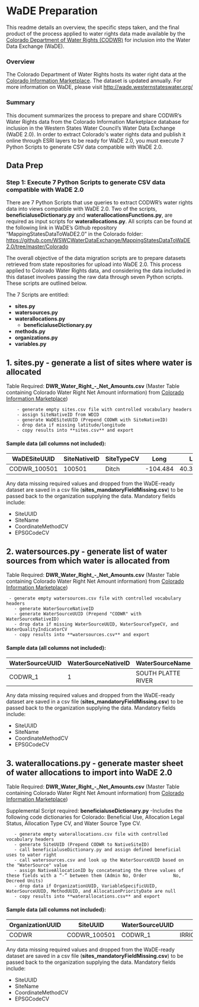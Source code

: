 # WaDE Preparation

This readme details an overview, the specific steps taken, and the final product of the process applied to water rights data made available by the [Colorado Department of Water Rights (CODWR)](https://cdnr.us/#/division/DWR) for inclusion into the Water Data Exchange (WaDE). 

### Overview 
The Colorado Department of Water Rights hosts its water right data at the [Colorado Information Marketplace](https://data.colorado.gov/Water/DWR-Water-Right-Net-Amounts/acsg-f33s).
The dataset is updated annually. For more information on WaDE, please visit http://wade.westernstateswater.org/


### Summary
This document summarizes the process to prepare and share CODWR’s Water Rights data from the Colorado Information Marketplace database for inclusion in the Western States Water Council’s Water Data Exchange (WaDE 2.0). In order to extract Colorado's water rights data and publish it online through ESRI layers to be ready for WaDE 2.0, you must execute 7 Python Scripts to generate CSV data compatible with WaDE 2.0.

 ## Data Prep
 ### Step 1: Execute 7 Python Scripts to generate CSV data compatible with WaDE 2.0

There are 7 Python Scripts that use queries to extract CODWR’s water rights data into views compatible with WaDE 2.0. Two of the scripts, **beneficialuseDictionary.py** and **waterallocationsFunctions.py**, are required as input scripts for **waterallocations.py**.  All scripts can be found at the following link in WaDE’s Github repository “MappingStatesDataToWaDE2.0” in the Colorado folder:
https://github.com/WSWCWaterDataExchange/MappingStatesDataToWaDE2.0/tree/master/Colorado


The overall objective of the data migration scripts are to prepare datasets retrieved from state repositories for upload into WaDE 2.0.  This process applied to Colorado Water Rights data, and considering the data included in this dataset involves passing the raw data through seven Python scripts. These scripts are outlined below.

The 7 Scripts are entitled:
- **sites.py**
- **watersources.py**
- **waterallocations.py**
    - **beneficialuseDictionary.py**   
-  **methods.py**
-  **organizations.py**
-  **variables.py**

##  1.  sites.py - generate a list of sites where water is allocated
 Table Required: **DWR_Water_Right_-_Net_Amounts.csv** (Master Table containing Colorado Water Right Net Amount information) from [Colorado Information Marketplace](https://data.colorado.gov/Water/DWR-Water-Right-Net-Amounts/acsg-f33s))

        - generate empty sites.csv file with controlled vocabulary headers
        - assign SiteNativeID from WDID
        - generate WaDESiteUUID (Prepend CODWR with SiteNativeID)
        - drop data if missing latitude/longitude
        - copy results into **sites.csv** and export
        
        




#### Sample data (all columns not included):

   WaDESiteUUID | SiteNativeID | SiteTypeCV | Long | Lat
   ------------ | ------------ | ---------- | ---- | ----
   CODWR_100501 | 100501 |Ditch | -104.484 |40.37853

Any data missing required values and dropped from the WaDE-ready dataset are saved in a csv file (**sites_mandatoryFieldMissing.csv**) to be passed back to the organization supplying the data.
  Mandatory fields include: 
 - SiteUUID 
 - SiteName
 - CoordinateMethodCV 
 - EPSGCodeCV



##  2. watersources.py - generate list of water sources from which water is allocated from
 Table Required: **DWR_Water_Right_-_Net_Amounts.csv** (Master Table containing Colorado Water Right Net Amount information) from [Colorado Information Marketplace](https://data.colorado.gov/Water/DWR-Water-Right-Net-Amounts/acsg-f33s))

     - generate empty watersources.csv file with controlled vocabulary headers  
       - generate WaterSourceNativeID 
       - generate WaterSourceUUID (Prepend "CODWR" with WaterSourceNativeID)
       - drop data if missing WaterSourceUUID, WaterSourceTypeCV, and WaterQualityIndicatorCV
       - copy results into **watersources.csv** and export 
 
 
   #### Sample data (all columns not included):
   
   WaterSourceUUID | WaterSourceNativeID | WaterSourceName | WaterSourceTypeCV | WaterQualityIndicatorCV
   ------------ | ------------ | -------- | ---------- | ---- 
   CODWR_1| 1 | SOUTH PLATTE RIVER | Unknown| Unspecified

Any data missing required values and dropped from the WaDE-ready dataset are saved in a csv file (**sites_mandatoryFieldMissing.csv**) to be passed back to the organization supplying the data. 
  Mandatory fields include: 
 - SiteUUID 
 - SiteName 
 - CoordinateMethodCV 
 - EPSGCodeCV
 
 



##  3. waterallocations.py - generate master sheet of water allocations to import into WaDE 2.0
 Table Required: **DWR_Water_Right_-_Net_Amounts.csv** (Master Table containing Colorado Water Right Net Amount information) from [Colorado Information Marketplace](https://data.colorado.gov/Water/DWR-Water-Right-Net-Amounts/acsg-f33s))

Supplemental Script required:
**beneficialuseDictionary.py**
-Includes the following code dictionaries for Colorado: Beneficial Use, Allocation Legal Status, Allocation Type CV, and Water Source Type CV.

       - generate empty waterallocations.csv file with controlled vocabulary headers
       - generate SiteUUID (Prepend CODWR to NativeSiteID)       
       - call beneficialuseDictionary.py and assign defined beneficial uses to water right 
       - call watersources.csv and look up the WaterSourceUUID based on the "WaterSource" value
       - assign NativeAllocationID by concatenating the three values of these fields with a “-” between them (Admin No, Order          No, Decreed Units)       
       - drop data if OrganizationUUID, VariableSpecificUUID, WaterSourceUUID, MethodUUID, and AllocationPriorityDate are null
       - copy results into **waterallocations.csv** and export


####  Sample data (all columns not included):
   
   OrganizationUUID | SiteUUID | WaterSourceUUID | BeneficialUseCategory | AllocationNativeID | AllocationTypeCV | AllocationOwner | AllocationLegalStatusCV | AllocationAmount | 
   ---------------- | ------------ | -------- | ---------- | ----------- | ---------- | ----------- | --------- |------|
 CODWR | CODWR_100501 |CODWR_1| IRRIGATION,RECREATION,FISHERY |20543.0-0-C| |EMPIRE DITCH|Absolute | 612.48| 


Any data missing required values and dropped from the WaDE-ready dataset are saved in a csv file (**sites_mandatoryFieldMissing.csv**) to be passed back to the organization supplying the data.
Mandatory fields include: 
 - SiteUUID 
 - SiteName 
 - CoordinateMethodCV
 - EPSGCodeCV
 
